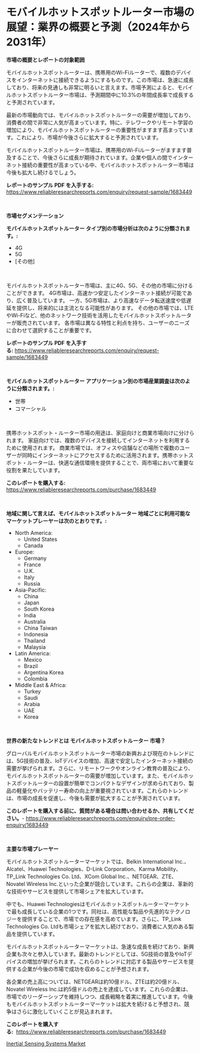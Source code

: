 <p><h1>モバイルホットスポットルーター市場の展望：業界の概要と予測（2024年から2031年）</h1></p><p><strong>市場の概要とレポートの対象範囲</strong></p>
<p><p>モバイルホットスポットルーターは、携帯用のWi-Fiルーターで、複数のデバイスをインターネットに接続できるようにするものです。この市場は、急速に成長しており、将来の見通しも非常に明るいと言えます。市場予測によると、モバイルホットスポットルーター市場は、予測期間中に10.3%の年間成長率で成長すると予測されています。</p><p>最新の市場動向では、モバイルホットスポットルーターの需要が増加しており、消費者の間で非常に人気が高まっています。特に、テレワークやリモート学習の増加により、モバイルホットスポットルーターの重要性がますます高まっています。これにより、市場が今後さらに拡大すると予測されています。</p><p>モバイルホットスポットルーター市場は、携帯用のWi-Fiルーターがますます普及することで、今後さらに成長が期待されています。企業や個人の間でインターネット接続の重要性が高まっている中、モバイルホットスポットルーター市場は今後も拡大し続けるでしょう。</p></p>
<p><strong>レポートのサンプル PDF を入手する:</strong> <a href="https://www.reliableresearchreports.com/enquiry/request-sample/1683449">https://www.reliableresearchreports.com/enquiry/request-sample/1683449</a></p>
<p>&nbsp;</p>
<p><strong>市場セグメンテーション</strong></p>
<p><strong>モバイルホットスポットルーター タイプ別の市場分析は次のように分類されます。:</strong></p>
<p><ul><li>4G</li><li>5G</li><li>[その他]</li></ul></p>
<p>&nbsp;</p>
<p><p>モバイルホットスポットルーター市場は、主に4G、5G、その他の市場に分けることができます。 4G市場は、高速かつ安定したインターネット接続が可能であり、広く普及しています。 一方、5G市場は、より高速なデータ転送速度や低遅延を提供し、将来的には主流となる可能性があります。 その他の市場では、LTEやWi-Fiなど、他のネットワーク技術を活用したモバイルホットスポットルーターが販売されています。 各市場は異なる特性と利点を持ち、ユーザーのニーズに合わせて選択することが重要です。</p></p>
<p><strong>レポートのサンプル PDF を入手する:</strong>&nbsp;<a href="https://www.reliableresearchreports.com/enquiry/request-sample/1683449">https://www.reliableresearchreports.com/enquiry/request-sample/1683449</a></p>
<p>&nbsp;</p>
<p><strong> モバイルホットスポットルーター アプリケーション別の市場産業調査は次のように分類されます。:</strong></p>
<p><ul><li>世帯</li><li>コマーシャル</li></ul></p>
<p>&nbsp;</p>
<p><p>携帯ホットスポット・ルーター市場の用途は、家庭向けと商業市場向けに分けられます。 家庭向けでは、複数のデバイスを接続してインターネットを利用するために使用されます。 商業市場では、オフィスや店舗などの場所で複数のユーザーが同時にインターネットにアクセスするために活用されます。携帯ホットスポット・ルーターは、快適な通信環境を提供することで、両市場において重要な役割を果たしています。</p></p>
<p><strong>このレポートを購入する:</strong>&nbsp; <a href="https://www.reliableresearchreports.com/purchase/1683449">https://www.reliableresearchreports.com/purchase/1683449</a></p>
<p>&nbsp;</p>
<p><strong>地域に関して言えば、モバイルホットスポットルーター 地域ごとに利用可能なマーケットプレーヤーは次のとおりです。:</strong></p>
<p><ul>
    <li>
        North America:
        <ul>
            <li>United States</li>
            <li>Canada</li>
        </ul>
    </li>
    <li>
        Europe:
        <ul>
            <li>Germany</li>
            <li>France</li>
            <li>U.K.</li>
            <li>Italy</li>
            <li>Russia</li>
        </ul>
    </li>
    <li>
        Asia-Pacific:
        <ul>
            <li>China</li>
            <li>Japan</li>
            <li>South Korea</li>
            <li>India</li>
            <li>Australia</li>
            <li>China Taiwan</li>
            <li>Indonesia</li>
            <li>Thailand</li>
            <li>Malaysia</li>
        </ul>
    </li>
    <li>
        Latin America:
        <ul>
            <li>Mexico</li>
            <li>Brazil</li>
            <li>Argentina Korea</li>
            <li>Colombia</li>
        </ul>
    </li>
    <li>
        Middle East & Africa:
        <ul>
            <li>Turkey</li>
            <li>Saudi</li>
            <li>Arabia</li>
            <li>UAE</li>
            <li>Korea</li>
        </ul>
    </li>
    </ul></p>
<p>&nbsp;</p>
<p><strong>世界の新たなトレンドとは モバイルホットスポットルーター 市場？</strong></p>
<p><p>グローバルモバイルホットスポットルーター市場の新興および現在のトレンドには、5G技術の普及、IoTデバイスの増加、高速で安定したインターネット接続の需要が挙げられます。さらに、リモートワークやオンライン教育の普及により、モバイルホットスポットルーターの需要が増加しています。また、モバイルホットスポットルーターの設置が簡単でコンパクトなデザインが求められており、製品の軽量化やバッテリー寿命の向上が重要視されています。これらのトレンドは、市場の成長を促進し、今後も需要が拡大することが予測されています。</p></p>
<p><strong>このレポートを購入する前に、質問がある場合は問い合わせるか、共有してください。</strong>- <a href="https://www.reliableresearchreports.com/enquiry/pre-order-enquiry/1683449">https://www.reliableresearchreports.com/enquiry/pre-order-enquiry/1683449</a></p>
<p>&nbsp;</p>
<p><strong>主要な市場プレーヤー</strong></p>
<p><p>モバイルホットスポットルーターマーケットでは、Belkin International Inc.、Alcatel、Huawei Technologies、D-Link Corporation、Karma Mobility、TP_Link Technologies Co. Ltd、XCom Global Inc.、NETGEAR、ZTE、Novatel Wireless Inc.といった企業が競合しています。これらの企業は、革新的な技術やサービスを提供して市場シェアを拡大しています。</p><p>中でも、Huawei Technologiesはモバイルホットスポットルーターマーケットで最も成長している企業の1つです。同社は、高性能な製品や先進的なテクノロジーを提供することで、市場での存在感を高めています。さらに、TP_Link Technologies Co. Ltdも市場シェアを拡大し続けており、消費者に人気のある製品を提供しています。</p><p>モバイルホットスポットルーターマーケットは、急速な成長を続けており、新興企業も次々と参入しています。最新のトレンドとしては、5G技術の普及やIoTデバイスの増加が挙げられます。これらのトレンドに対応する製品やサービスを提供する企業が今後の市場で成功を収めることが予想されます。</p><p>各企業の売上高については、NETGEARは約10億ドル、ZTEは約20億ドル、Novatel Wireless Inc.は約5億ドルの売上を達成しています。これらの企業は、市場でのリーダーシップを維持しつつ、成長戦略を着実に推進しています。今後もモバイルホットスポットルーターマーケットは拡大を続けると予想され、競争はさらに激化していくことが見込まれます。</p></p>
<p><strong>このレポートを購入する:</strong>&nbsp;&nbsp;<a href="https://www.reliableresearchreports.com/purchase/1683449">https://www.reliableresearchreports.com/purchase/1683449</a></p>
<p><p><a href="https://funky-papaya-cf4.notion.site/Inertial-Sensing-Systems-Market-Challenges-Opportunities-and-Growth-Drivers-and-Major-Market-Play-f8be114869e2439ab08185c9ef9f02a6">Inertial Sensing Systems Market</a></p></p>